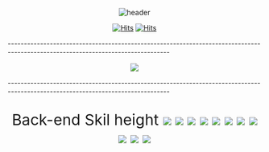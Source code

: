 <div align = "center">


![header](https://capsule-render.vercel.app/api?type=cylinder&color=ffffff&height=150&section=header&text=ExerciseDeveloper&fontColor=000000&fontSize=70&animation=fadeIn&fontAlignY=55)

[![Hits](https://hits.seeyoufarm.com/api/count/incr/badge.svg?url=https%3A%2F%2Fgithub.com%2Fmbc2579&count_bg=%23000000&title_bg=%23000000&icon=github.svg&icon_color=%23FFFFFF&title=github&edge_flat=false)](https://github.com/mbc2579) [![Hits](https://hits.seeyoufarm.com/api/count/incr/badge.svg?url=https%3A%2F%2Fmbc2579.tistory.com&count_bg=%23000000&title_bg=%23000000&icon=blogger.svg&icon_color=%23FFFFFF&title=TISTORY&edge_flat=false)](https://mbc2579.tistory.com/)



</div>

<h> -------------------------------------------------------------------------------------------------------------------------------- </h>

<div align = "center">
<img src="https://search.pstatic.net/common/?src=http%3A%2F%2Fblogfiles.naver.net%2FMjAyMTA4MTFfMzIg%2FMDAxNjI4NjQ0MDMyMTg2.SMhtwyxUlAya9a4jR1Ek3MQr9bXT9OqJceMkYJMJeV8g.DOYZExBOTHHFabQgFZpDVJXwp7fcsF94twHmyzSpK6sg.PNG.basicspace11%2F6.PNG&type=sc960_832">
</div>

<h> -------------------------------------------------------------------------------------------------------------------------------- </h>

<div align = "center">

<p style="font-size:30px;> Back-end Skil </p>

<table border="1">
  <tr>
    <td>Back-end Skil</td>
    <td>height</td>
  </tr>
 </table>


<img src="https://img.shields.io/badge/JAVA-ffffff?style=for-the-badge&logo=java&logoColor=black">
<img src="https://img.shields.io/badge/Python-ffffff?style=for-the-badge&logo=Python&logoColor=black">
<img src="https://img.shields.io/badge/jQuery-ffffff?style=for-the-badge&logo=jQuery&logoColor=black">
<img src="https://img.shields.io/badge/Spring-ffffff?style=for-the-badge&logo=Spring&logoColor=black">
<img src="https://img.shields.io/badge/MySQL-ffffff?style=for-the-badge&logo=MySQL&logoColor=black">
<img src="https://img.shields.io/badge/MongoDB-ffffff?style=for-the-badge&logo=MongoDB&logoColor=black">



<img src="https://img.shields.io/badge/Spring-ffffff?style=for-the-badge&logo=Spring&logoColor=black">
<img src="https://img.shields.io/badge/MySQL-ffffff?style=for-the-badge&logo=MySQL&logoColor=black">
<img src="https://img.shields.io/badge/Eclipse-ffffff?style=for-the-badge&logo=Eclipse%20IDE&logoColor=black">
<img src="https://img.shields.io/badge/github-ffffff?style=for-the-badge&logo=github&logoColor=black">
<img src="https://img.shields.io/badge/aws-ffffff?style=for-the-badge&logo=AWS&logoColor=black">

</div>
